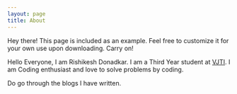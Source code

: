 ```yaml
---
layout: page
title: About
---
```


<p class="message">
  Hey there! This page is included as an example. Feel free to customize it for your own use upon downloading. Carry on!
</p>

Hello Everyone, I am Rishikesh Donadkar. I am a Third Year student at [VJTI](https://vjti.ac.in/). I am Coding enthusiast and love to solve problems by coding.

Do go through the blogs I have written.
